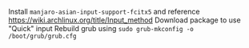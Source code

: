 Install `manjaro-asian-input-support-fcitx5` and reference https://wiki.archlinux.org/title/Input_method Download package to use "Quick" input
Rebuild grub using `sudo grub-mkconfig -o /boot/grub/grub.cfg`
